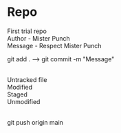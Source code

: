 # Repo
First trial repo <br>
Author - Mister Punch <br>
Message - Respect Mister Punch
<br>

git add . -->  git commit -m "Message"<br>

<br>
Untracked file<br>
Modified <br>
Staged<br>
Unmodified
<br><br>

git push origin main<br>
